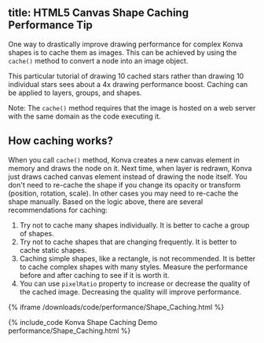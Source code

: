 ## title: HTML5 Canvas Shape Caching Performance Tip

One way to drastically improve drawing performance for complex Konva shapes is to cache them as images.
This can be achieved by using the `cache()` method to convert a node into an image object.

This particular tutorial of drawing 10 cached stars rather than drawing 10 individual
stars sees about a 4x drawing performance boost. Caching can be applied to layers, groups, and shapes.

Note: The `cache()` method requires that the image is hosted on a web server with the same domain as the code executing it.

## How caching works?

When you call `cache()` method, Konva creates a new canvas element in memory and draws the node on it. Next time, when layer is redrawn, Konva just draws cached canvas element instead of drawing the node itself. You don't need to re-cache the shape if you change its opacity or transform (position, rotation, scale). In other cases you may need to re-cache the shape manually. Based on the logic above, there are several recommendations for caching:

1. Try not to cache many shapes individually. It is better to cache a group of shapes.
2. Try not to cache shapes that are changing frequently. It is better to cache static shapes.
3. Caching simple shapes, like a rectangle, is not recommended. It is better to cache complex shapes with many styles. Measure the performance before and after caching to see if it is worth it.
4. You can use `pixelRatio` property to increase or decrease the quality of the cached image. Decreasing the quality will improve performance.

{% iframe /downloads/code/performance/Shape_Caching.html %}

{% include_code Konva Shape Caching Demo performance/Shape_Caching.html %}
